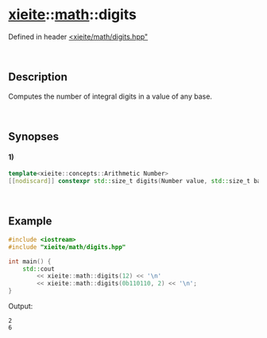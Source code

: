 # [xieite](../../xieite.md)\:\:[math](../../math.md)\:\:digits
Defined in header [<xieite/math/digits.hpp"](../../../include/xieite/math/digits.hpp)

&nbsp;

## Description
Computes the number of integral digits in a value of any base.

&nbsp;

## Synopses
#### 1)
```cpp
template<xieite::concepts::Arithmetic Number>
[[nodiscard]] constexpr std::size_t digits(Number value, std::size_t base = 10) noexcept;
```

&nbsp;

## Example
```cpp
#include <iostream>
#include "xieite/math/digits.hpp"

int main() {
    std::cout
        << xieite::math::digits(12) << '\n'
        << xieite::math::digits(0b110110, 2) << '\n';
}
```
Output:
```
2
6
```
